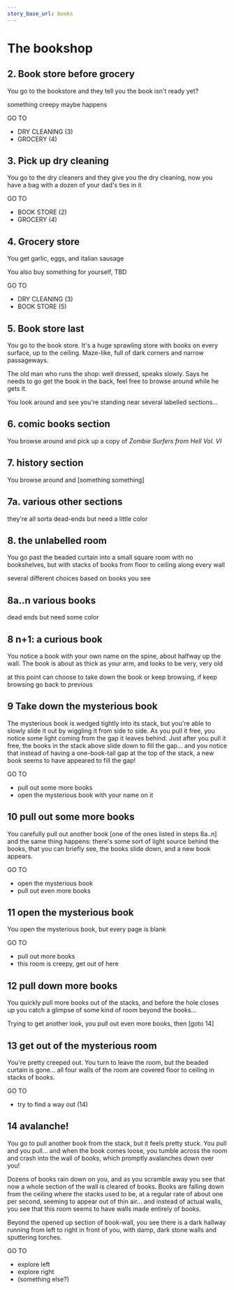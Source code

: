 ```yaml
---
story_base_url: books
---
```


# The bookshop

## 2. Book store before grocery
You go to the bookstore and they tell you the book isn't ready yet? 

something creepy maybe happens

GO TO
* DRY CLEANING (3)
* GROCERY (4)

## 3. Pick up dry cleaning
You go to the dry cleaners and they give you the dry cleaning, now you have a bag with a dozen of your dad's ties in it

GO TO
* BOOK STORE (2)
* GROCERY (4)

## 4. Grocery store
You get garlic, eggs, and italian sausage

You also buy something for yourself, TBD

GO TO
* DRY CLEANING (3)
* BOOK STORE (5)

## 5. Book store last
You go to the book store. It's a huge sprawling store with books on every surface, up to the ceiling. Maze-like, full of dark corners and narrow passageways.

The old man who runs the shop: well dressed, speaks slowly. Says he needs to go get the book in the back, feel free to browse around while he gets it.

You look around and see you're standing near several labelled sections...

## 6. comic books section
You browse around and pick up a copy of _Zombie Surfers from Hell Vol. VI_

## 7. history section
You browse around and [something something]

## 7a. various other sections
they're all sorta dead-ends but need a little color

## 8. the unlabelled room
You go past the beaded curtain into a small square room with no bookshelves, but with stacks of books from floor to ceiling along every wall

several different choices based on books you see

## 8a..n various books
dead ends but need some color

## 8 n+1: a curious book
You notice a book with your own name on the spine, about halfway up the wall. The book is about as thick as your arm, and looks to be very, very old

at this point can choose to take down the book or keep browsing, if keep browsing go back to previous

## 9 Take down the mysterious book
The mysterious book is wedged tightly into its stack, but you're able to slowly slide it out by wiggling it from side to side. As you pull it free, you notice some light coming from the gap it leaves behind. Just after you pull it free, the books in the stack above slide down to fill the gap... and you notice that instead of having a one-book-tall gap at the top of the stack, a new book seems to have appeared to fill the gap!

GO TO 
* pull out some more books
* open the mysterious book with your name on it

## 10 pull out some more books
You carefully pull out another book [one of the ones listed in steps 8a..n] and the same thing happens: there's some sort of light source behind the books, that you can briefly see, the books slide down, and a new book appears.

GO TO
* open the mysterious book
* pull out even more books

## 11 open the mysterious book
You open the mysterious book, but every page is blank

GO TO
* pull out more books
* this room is creepy, get out of here

## 12 pull down more books
You quickly pull more books out of the stacks, and before the hole closes up you catch a glimpse of some kind of room beyond the books...

Trying to get another look, you pull out even more books, then [goto 14]

## 13 get out of the mysterious room
You're pretty creeped out. You turn to leave the room, but the beaded curtain is gone... all four walls of the room are covered floor to ceiling in stacks of books.

GO TO
* try to find a way out (14)

## 14 avalanche!
You go to pull another book from the stack, but it feels pretty stuck. You pull and you pull... and when the book comes loose, you tumble across the room and crash into the wall of books, which promptly avalanches down over you!

Dozens of books rain down on you, and as you scramble away you see that now a whole section of the wall is cleared of books. Books are falling down from the ceiling where the stacks used to be, at a regular rate of about one per second, seeming to appear out of thin air... and instead of actual walls, you see that this room seems to have walls made entirely of books.

Beyond the opened up section of book-wall, you see there is a dark hallway running from left to right in front of you, with damp, dark stone walls and sputtering torches.

GO TO 
* explore left
* explore right
* (something else?)

